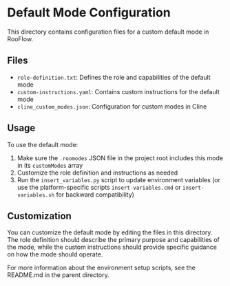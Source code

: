 # Default Mode Configuration

This directory contains configuration files for a custom default mode in RooFlow.

## Files

- `role-definition.txt`: Defines the role and capabilities of the default mode
- `custom-instructions.yaml`: Contains custom instructions for the default mode
- `cline_custom_modes.json`: Configuration for custom modes in Cline

## Usage

To use the default mode:

1. Make sure the `.roomodes` JSON file in the project root includes this mode in its `customModes` array
2. Customize the role definition and instructions as needed
3. Run the `insert_variables.py` script to update environment variables (or use the platform-specific scripts `insert-variables.cmd` or `insert-variables.sh` for backward compatibility)

## Customization

You can customize the default mode by editing the files in this directory. The role definition should describe the primary purpose and capabilities of the mode, while the custom instructions should provide specific guidance on how the mode should operate.

For more information about the environment setup scripts, see the README.md in the parent directory.